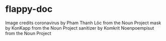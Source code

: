 # flappy-doc

Image credits
coronavirus by Pham Thanh Lôc from the Noun Project
mask by KonKapp from the Noun Project
sanitizer by Komkrit Noenpoempisut from the Noun Project